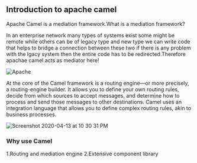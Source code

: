 ## Introduction to apache camel

Apache Camel is a mediation framework.What is a mediation framework?

In an enterprise network many types of systems exist some might be remote while others can be of legacy type and new type
we can write code that helps to bridge a connection between these two if there is any problem with the lgacy system then the entire code has to be redirected.Therefore apachae camel acts as mediator here!

![Apache](https://user-images.githubusercontent.com/51193242/79125907-8bbd8b00-7dbc-11ea-99d7-ddbef732c786.png)

At the core of the Camel framework is a routing engine—or more precisely, a routing-engine builder. It allows you to define your own routing rules, decide from which sources to accept messages, and determine how to process and send those messages to other destinations. Camel uses an integration language that allows you to define complex routing rules, akin to business processes. 

![Screenshot 2020-04-13 at 10 30 31 PM](https://user-images.githubusercontent.com/51193242/79140991-8a00c100-7dd6-11ea-9432-c49ce31e92e4.png)



### Why use Camel

1.Routing and mediation engine
2.Extensive component library


